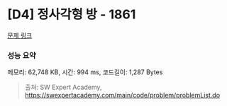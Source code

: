 # [D4] 정사각형 방 - 1861 

[문제 링크](https://swexpertacademy.com/main/code/problem/problemDetail.do?contestProbId=AV5LtJYKDzsDFAXc) 

### 성능 요약

메모리: 62,748 KB, 시간: 994 ms, 코드길이: 1,287 Bytes



> 출처: SW Expert Academy, https://swexpertacademy.com/main/code/problem/problemList.do